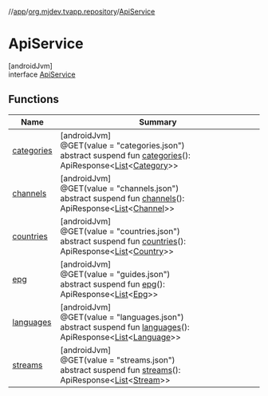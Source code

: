 //[app](../../../index.md)/[org.mjdev.tvapp.repository](../index.md)/[ApiService](index.md)

# ApiService

[androidJvm]\
interface [ApiService](index.md)

## Functions

| Name | Summary |
|---|---|
| [categories](categories.md) | [androidJvm]<br>@GET(value = &quot;categories.json&quot;)<br>abstract suspend fun [categories](categories.md)(): ApiResponse&lt;[List](https://kotlinlang.org/api/latest/jvm/stdlib/kotlin.collections/-list/index.html)&lt;[Category](../../org.mjdev.tvapp.data.remote/-category/index.md)&gt;&gt; |
| [channels](channels.md) | [androidJvm]<br>@GET(value = &quot;channels.json&quot;)<br>abstract suspend fun [channels](channels.md)(): ApiResponse&lt;[List](https://kotlinlang.org/api/latest/jvm/stdlib/kotlin.collections/-list/index.html)&lt;[Channel](../../org.mjdev.tvapp.data.remote/-channel/index.md)&gt;&gt; |
| [countries](countries.md) | [androidJvm]<br>@GET(value = &quot;countries.json&quot;)<br>abstract suspend fun [countries](countries.md)(): ApiResponse&lt;[List](https://kotlinlang.org/api/latest/jvm/stdlib/kotlin.collections/-list/index.html)&lt;[Country](../../org.mjdev.tvapp.data.remote/-country/index.md)&gt;&gt; |
| [epg](epg.md) | [androidJvm]<br>@GET(value = &quot;guides.json&quot;)<br>abstract suspend fun [epg](epg.md)(): ApiResponse&lt;[List](https://kotlinlang.org/api/latest/jvm/stdlib/kotlin.collections/-list/index.html)&lt;[Epg](../../org.mjdev.tvapp.data.remote/-epg/index.md)&gt;&gt; |
| [languages](languages.md) | [androidJvm]<br>@GET(value = &quot;languages.json&quot;)<br>abstract suspend fun [languages](languages.md)(): ApiResponse&lt;[List](https://kotlinlang.org/api/latest/jvm/stdlib/kotlin.collections/-list/index.html)&lt;[Language](../../org.mjdev.tvapp.data.remote/-language/index.md)&gt;&gt; |
| [streams](streams.md) | [androidJvm]<br>@GET(value = &quot;streams.json&quot;)<br>abstract suspend fun [streams](streams.md)(): ApiResponse&lt;[List](https://kotlinlang.org/api/latest/jvm/stdlib/kotlin.collections/-list/index.html)&lt;[Stream](../../org.mjdev.tvapp.data.remote/-stream/index.md)&gt;&gt; |
